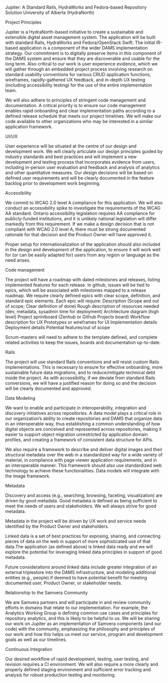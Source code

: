 Jupiter: A Standard Rails, HydraWorks and Fedora-based Repository Solution 
University of Alberta (HydraNorth)

Project Principles 

Jupiter is a HydraNorth-based initiative to create a sustainable and extensible digital asset management system. The application will be built with standard Rails, HydraWorks and Fedora/OpenStack Swift. The initial IR-based application is a component of the wider DAMS implementation strategy. Our commitment is to digitally preserve items in this component of the DAMS system and ensure that they are discoverable and usable for the long term. Also critical to our work is user experience evidence, which we will gather through an embedded project process involving research on standard usability conventions for various CRUD application functions, wireframes, rapidly-gathered UX feedback, and in-depth UX testing (including accessibility testing) for the use of the entire implementation team. 

We will also adhere to principles of stringent code management and documentation. A critical priority is to ensure our code management enables rapid onboarding and clear implementation paths according to a defined release schedule that meets our project timelines. We will make our code available to other organizations who may be interested in a similar application framework. 

UI/UX

User experience will be situated at the centre of our design and development work. We will clearly articulate our design principles guided by industry standards and best practices and will implement a new development and testing process that incorporates evidence from users, including in-person user evaluation and feedback and analysis of analytics and other quantitative measures. Our design decisions will be based on defined user requirements and will be clearly documented in the feature backlog prior to development work beginning.

Accessibility

We commit to WCAG 2.0 level A compliance for this application. We will also conduct an accessibility spike to investigate the requirements of the WCAG AA standard. Ontario accessibility legislation requires AA compliance for publicly-funded institutions, and it is unlikely national legislation will differ markedly from this requirement. If we make a design decision that is not compliant with WCAG 2.0 level A, there must be strong documented rationale for that decision and the Product Owner will have approved it. 

Proper setup for internationalization of the application should also included in the design and development of the application, to ensure it will work well for (or can be easily adapted for) users from any region or language as the need arises. 

Code management

The project will have a roadmap with dated milestones and releases, listing implemented features for each release. In github, issues will be tied to epics, which will be associated with milestones mapped to a release roadmap. We require clearly defined epics with clear scope, definition, and standard epic elements. Each epic will require:
Description (Scope and out of scope; Clear definition of done)
Rough description of resources needed (dev, metadata, sysadmin time for deployment)
Architecture diagram (high level) 
Project sprintboard (Zenhub or Github Projects board)
Workflow description for UX
Prototypes or wireframes for UI
Implementation details 
Deployment details
Potential features/out of scope

Scrum-masters will need to adhere to the template defined, and complete related activities to keep the issues, boards and documentation up-to-date. 

Rails 

The project will use standard Rails conventions and will resist custom Rails implementations. This is necessary to ensure for effective onboarding, more sustainable future data migrations, and to reduce/mitigate technical debt inside the project. As with accessibility, if we deviate from standard Rails conversions, we will have a justified reason for doing so and the decision will be clearly documented and approved.

Data Modeling

We want to enable and participate in interoperability, integration and discovery initiatives across repositories. A data model plays a critical role in our organization’s ability to create repositories and DAMS that organize data in an interoperable way, thus establishing a common understanding of how digital objects are conceived and represented across repositories, making it easier to support object migration unrestricted by application domain profiles, and creating a framework of consistent data structure for APIs.
 
We also require a framework to describe and deliver digital images and their structural metadata over the web in a standardized way for a wide variety of material, in compliance with page viewer application requirements, and in an interoperable manner. This framework should also use standardized web technology to achieve these functionalities. Data models will integrate with the image framework. 

Metadata

Discovery and access (e.g., searching, browsing, faceting, visualization) are driven by good metadata. Good metadata is defined as being sufficient to meet the needs of users and stakeholders. We will always strive for good metadata.

Metadata in the project will be driven by UX work and service needs identified by the Product Owner and stakeholders. 

Linked data is a set of best practices for exposing, sharing, and connecting pieces of data on the web in support of more sophisticated use of that data.The application (as defined above) is linked data ready and we will explore the potential for leveraging linked data principles in support of good metadata. 

Future considerations around linked data include greater integration of an external triplestore into the DAMS infrastructure, and modeling additional entities (e.g., people) if deemed to have potential benefit for meeting documented user, Product Owner, or stakeholder needs.

Relationship to the Samvera Community

We are Samvera partners and will participate in and review community efforts in domains that relate to our implementation. For example, the Analytics Working Group is defining common use cases and principles for repository analytics, and this is likely to be helpful to us. We will be sharing our work on Jupiter as an implementation of Samvera components (and our code) with the community, emphasizing the philosophy and principles of our work and how this helps us meet our service, program and development goals as well as our timelines. 

Continuous Integration

Our desired workflow of rapid development, testing, user testing, and revision requires a CI environment. We will also require a more clearly and properly defined staging environment and sufficient error tracking and analysis for robust production testing and monitoring. 
